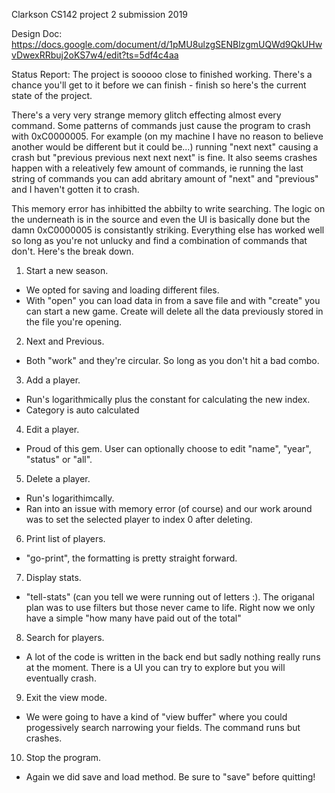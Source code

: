 Clarkson CS142 project 2 submission 2019

Design Doc: https://docs.google.com/document/d/1pMU8ulzgSENBlzgmUQWd9QkUHwvDwexRRbuj2oKS7w4/edit?ts=5df4c4aa

Status Report:
The project is sooooo close to finished working. There's a chance you'll get to it before we can finish - finish so here's the current state of the project.

There's a very very strange memory glitch effecting almost every command. Some patterns of commands just cause the program to crash with 0xC0000005. For example (on my machine I have no reason to believe another would be different but it could be...) running "next next" causing a crash but "previous previous next next next" is fine. It also seems crashes happen with a releatively few amount of commands, ie running the last string of commands you can add abritary amount of "next" and "previous" and I haven't gotten it to crash. 

This memory error has inhibitted the abbilty to write searching. The logic on the underneath is in the source and even the UI is basically done but the damn 0xC0000005 is consistantly striking. Everything else has worked well so long as you're not unlucky and find a combination of commands that don't. Here's the break down.

1. Start a new season.
- We opted for saving and loading different files. 
- With "open" you can load data in from a save file and with "create" you can start a new game. Create will delete all the data previously stored in the file you're opening.

2. Next and Previous.
- Both "work" and they're circular. So long as you don't hit a bad combo.

3. Add a player.
- Run's logarithmically plus the constant for calculating the new index.
- Category is auto calculated

4. Edit a player.
- Proud of this gem. User can optionally choose to edit "name", "year", "status" or "all".

5. Delete a player.
- Run's logarithimcally.
- Ran into an issue with memory error (of course) and our work around was to set the selected player to index 0 after deleting.

6. Print list of players.
- "go-print", the formatting is pretty straight forward.

7. Display stats.
- "tell-stats" (can you tell we were running out of letters :). The origanal plan was to use filters but those never came to life. Right now we only have a simple "how many have paid out of the total"

8. Search for players.
- A lot of the code is written in the back end but sadly nothing really runs at the moment. There is a UI you can try to explore but you will eventually crash.

9. Exit the view mode.
- We were going to have a kind of "view buffer" where you could progessively search narrowing your fields. The command runs but crashes.

10. Stop the program.
- Again we did save and load method. Be sure to "save" before quitting!
